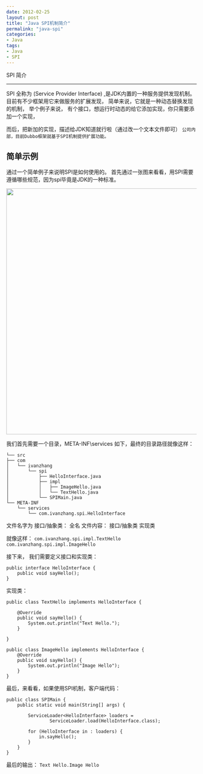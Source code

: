 ```yaml
--- 
date: 2012-02-25
layout: post
title: "Java SPI机制简介"
permalink: "java-spi"
categories:
- Java
tags:
- Java
- SPI
---
```


SPI 简介
________

SPI 全称为 (Service Provider Interface) ,是JDK内置的一种服务提供发现机制。
目前有不少框架用它来做服务的扩展发现， 简单来说，它就是一种动态替换发现的机制，
举个例子来说， 有个接口，想运行时动态的给它添加实现，你只需要添加一个实现，

而后，把新加的实现，描述给JDK知道就行啦（通过改一个文本文件即可）
`公司内部，目前Dubbo框架就基于SPI机制提供扩展功能。`


简单示例
-------

通过一个简单例子来说明SPI是如何使用的。
首先通过一张图来看看，用SPI需要遵循哪些规范，因为spi毕竟是JDK的一种标准。

<img src="http://farm8.staticflickr.com/7234/7312124068_e6ecbf9e2a_b.jpg" width="650px"/>

我们首先需要一个目录，META-INF\services
如下，最终的目录路径就像这样：

	└── src
    ├── com
    │   └── ivanzhang
    │       └── spi
    │           ├── HelloInterface.java
    │           ├── impl
    │           │   ├── ImageHello.java
    │           │   └── TextHello.java
    │           └── SPIMain.java
    └── META-INF
        └── services
            └── com.ivanzhang.spi.HelloInterface

文件名字为 接口/抽象类： 全名
文件内容： 接口/抽象类 实现类

就像这样：
`com.ivanzhang.spi.impl.TextHello`
`com.ivanzhang.spi.impl.ImageHello`

接下来， 我们需要定义接口和实现类：

	public interface HelloInterface {
		public void sayHello();
	}
	
实现类：

	public class TextHello implements HelloInterface {
	
		@Override
		public void sayHello() {
			System.out.println("Text Hello.");
		}
	
	}
	
	public class ImageHello implements HelloInterface {
		@Override
		public void sayHello() {
			System.out.println("Image Hello");
		}
	}


最后，来看看，如果使用SPI机制，客户端代码：

	public class SPIMain {
	    public static void main(String[] args) {
	
	        ServiceLoader<HelloInterface> loaders = 
	        		ServiceLoader.load(HelloInterface.class);
	
	        for (HelloInterface in : loaders) {
	            in.sayHello();
	        }
	    }
	}

最后的输出：
`Text Hello.Image Hello`
 
